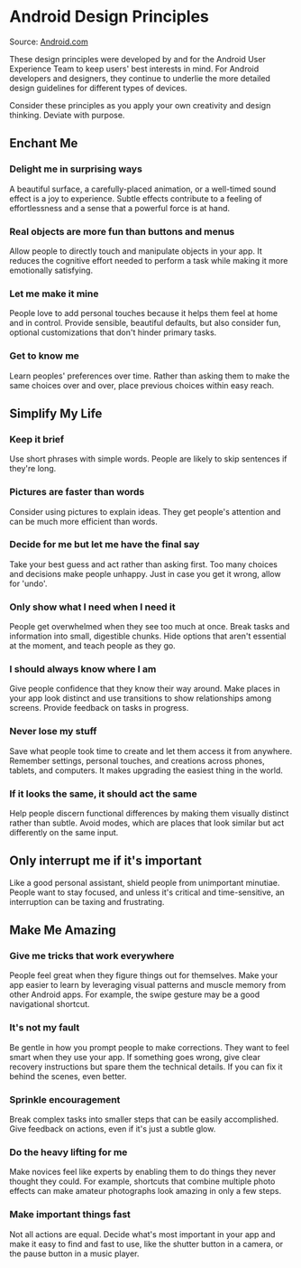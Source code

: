 # Android Design Principles
Source: [Android.com](https://developer.android.com/design/get-started/principles.html)

These design principles were developed by and for the Android User Experience Team to keep users' best interests in mind. For Android developers and designers, they continue to underlie the more detailed design guidelines for different types of devices.

Consider these principles as you apply your own creativity and design thinking. Deviate with purpose.

## Enchant Me
### Delight me in surprising ways
A beautiful surface, a carefully-placed animation, or a well-timed sound effect is a joy to experience. Subtle effects contribute to a feeling of effortlessness and a sense that a powerful force is at hand.
 
### Real objects are more fun than buttons and menus
Allow people to directly touch and manipulate objects in your app. It reduces the cognitive effort needed to perform a task while making it more emotionally satisfying.
 
### Let me make it mine
People love to add personal touches because it helps them feel at home and in control. Provide sensible, beautiful defaults, but also consider fun, optional customizations that don't hinder primary tasks.
 
### Get to know me
Learn peoples' preferences over time. Rather than asking them to make the same choices over and over, place previous choices within easy reach.


## Simplify My Life
### Keep it brief
Use short phrases with simple words. People are likely to skip sentences if they're long.

### Pictures are faster than words
Consider using pictures to explain ideas. They get people's attention and can be much more efficient than words.
 
### Decide for me but let me have the final say
Take your best guess and act rather than asking first. Too many choices and decisions make people unhappy. Just in case you get it wrong, allow for 'undo'.
 
### Only show what I need when I need it
People get overwhelmed when they see too much at once. Break tasks and information into small, digestible chunks. Hide options that aren't essential at the moment, and teach people as they go.
 
### I should always know where I am
Give people confidence that they know their way around. Make places in your app look distinct and use transitions to show relationships among screens. Provide feedback on tasks in progress.
 
### Never lose my stuff
Save what people took time to create and let them access it from anywhere. Remember settings, personal touches, and creations across phones, tablets, and computers. It makes upgrading the easiest thing in the world.
 
### If it looks the same, it should act the same
Help people discern functional differences by making them visually distinct rather than subtle. Avoid modes, which are places that look similar but act differently on the same input.
 
## Only interrupt me if it's important
Like a good personal assistant, shield people from unimportant minutiae. People want to stay focused, and unless it's critical and time-sensitive, an interruption can be taxing and frustrating.


## Make Me Amazing
### Give me tricks that work everywhere
People feel great when they figure things out for themselves. Make your app easier to learn by leveraging visual patterns and muscle memory from other Android apps. For example, the swipe gesture may be a good navigational shortcut.
 
### It's not my fault
Be gentle in how you prompt people to make corrections. They want to feel smart when they use your app. If something goes wrong, give clear recovery instructions but spare them the technical details. If you can fix it behind the scenes, even better.
 
### Sprinkle encouragement
Break complex tasks into smaller steps that can be easily accomplished. Give feedback on actions, even if it's just a subtle glow.
 
### Do the heavy lifting for me
Make novices feel like experts by enabling them to do things they never thought they could. For example, shortcuts that combine multiple photo effects can make amateur photographs look amazing in only a few steps.
 
### Make important things fast
Not all actions are equal. Decide what's most important in your app and make it easy to find and fast to use, like the shutter button in a camera, or the pause button in a music player.
